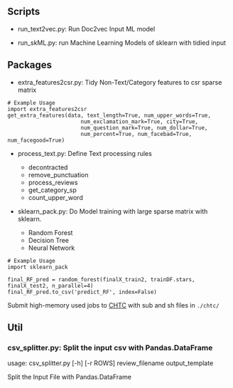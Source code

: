 ## Scripts

* run_text2vec.py: Run Doc2vec Input ML model

* run_skML.py: run Machine Learning Models of sklearn with tidied input

## Packages

* extra_features2csr.py: Tidy Non-Text/Category features to csr sparse matrix
	
```
# Example Usage
import extra_features2csr
get_extra_features(data, text_length=True, num_upper_words=True,
                       num_exclamation_mark=True, city=True,
                       num_question_mark=True, num_dollar=True,
                       num_percent=True, num_facebad=True, num_facegood=True)
```

* process_text.py: Define Text processing rules
	* decontracted
	* remove_punctuation
	* process_reviews
	* get_category_sp
	* count_upper_word

* sklearn_pack.py: Do Model training with large sparse matrix with sklearn.
	* Random Forest
	* Decision Tree
	* Neural Network

```
# Example Usage
import sklearn_pack

final_RF_pred = random_forest(finalX_train2, trainDF.stars, finalX_test2, n_parallel=4)
final_RF_pred.to_csv('predict_RF', index=False)
```

Submit high-memory used jobs to [CHTC](http://chtc.cs.wisc.edu/) with sub and sh files in `./chtc/`

## Util

### csv_splitter.py: Split the input csv with Pandas.DataFrame

usage: csv_splitter.py [-h] [-r ROWS] review_filename output_template

Split the Input File with Pandas.DataFrame
